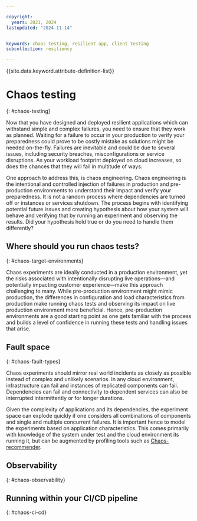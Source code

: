 ```yaml
---

copyright:
  years: 2021, 2024
lastupdated: "2024-11-14"


keywords: chaos testing, resilient app, client testing
subcollection: resiliency

---
```


{{site.data.keyword.attribute-definition-list}}

# Chaos testing
{: #chaos-testing}

Now that you have designed and deployed resilient applications which can withstand simple and complex failures, you need to ensure that they work as planned. Waiting for a failure to occur in your production to verify your preparedness could prove to be costly mistake as solutions might be needed on-the-fly. Failures are inevitable and could be due to several issues, including security breaches, misconfigurations or service disruptions. As your workload footprint deployed on cloud increases, so does the chances that they will fail in multitude of ways. 

One approach to address this, is chaos engineering. Chaos engineering is the intentional and controlled injection of failures in production and pre-production environments to understand their impact and verify your preparedness. It is not a random process where dependencies are turned off or instances or services shutdown. The process begins with identifying potential future issues and creating hypothesis about how your system will behave and verifying that by running an experiment and observing the results. Did your hypothesis hold true or do you need to handle them differently?

## Where should you run chaos tests?
{: #chaos-target-environments}

Chaos experiments are ideally conducted in a production environment, yet the risks associated with intentionally disrupting live operations—and potentially impacting customer experience—make this approach challenging to many. While pre-production environment might mimic production, the differences in configuration and load characteristics from production make running chaos tests and observing its impact on live production environment more beneficial. Hence, pre-production environments are a good starting point as one gets familiar with the process and builds a level of confidence in running these tests and handling issues that arise. 

## Fault space
{: #chaos-fault-types}

Chaos experiments should mirror real world incidents as closely as possible instead of complex and unlikely scenarios. In any cloud environment, infrastructure can fail and instances of replicated components can fail. Dependencies can fail and connectivity to dependent services can also be interrupted intermittently or for longer durations. 

Given the complexity of applications and its dependencies, the experiment space can explode quickly if one considers all combinations of components and single and multiple concurrent failures. It is important hence to model the experiments based on application characteristics. This comes primarily with knowledge of the system under test and the cloud environment its running it, but can be augmented by profiling tools such as [Chaos-recommender](). 


## Observability
{: #chaos-observability}


## Running within your CI/CD pipeline
{: #chaos-ci-cd}

